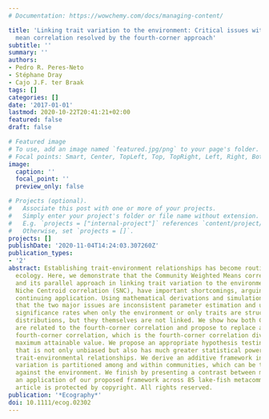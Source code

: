 ```yaml
---
# Documentation: https://wowchemy.com/docs/managing-content/

title: 'Linking trait variation to the environment: Critical issues with community-weighted
  mean correlation resolved by the fourth-corner approach'
subtitle: ''
summary: ''
authors:
- Pedro R. Peres-Neto
- Stéphane Dray
- Cajo J.F. ter Braak
tags: []
categories: []
date: '2017-01-01'
lastmod: 2020-10-22T20:41:21+02:00
featured: false
draft: false

# Featured image
# To use, add an image named `featured.jpg/png` to your page's folder.
# Focal points: Smart, Center, TopLeft, Top, TopRight, Left, Right, BottomLeft, Bottom, BottomRight.
image:
  caption: ''
  focal_point: ''
  preview_only: false

# Projects (optional).
#   Associate this post with one or more of your projects.
#   Simply enter your project's folder or file name without extension.
#   E.g. `projects = ["internal-project"]` references `content/project/deep-learning/index.md`.
#   Otherwise, set `projects = []`.
projects: []
publishDate: '2020-11-04T14:24:03.307260Z'
publication_types:
- '2'
abstract: Establishing trait-environment relationships has become routine in community
  ecology. Here, we demonstrate that the Community Weighted Means correlation (CWM)
  and its parallel approach in linking trait variation to the environment, the Species
  Niche Centroid correlation (SNC), have important shortcomings, arguing against their
  continuing application. Using mathematical derivations and simulations, we show
  that the two major issues are inconsistent parameter estimation and unacceptable
  significance rates when only the environment or only traits are structuring species
  distributions, but they themselves are not linked. We show how both CWM and SNC
  are related to the fourth-corner correlation and propose to replace all by the Chessel
  fourth-corner correlation, which is the fourth-corner correlation divided by its
  maximum attainable value. We propose an appropriate hypothesis testing procedure
  that is not only unbiased but also has much greater statistical power in detecting
  trait-environmental relationships. We derive an additive framework in which trait
  variation is partitioned among and within communities, which can be then modeled
  against the environment. We finish by presenting a contrast between methods and
  an application of our proposed framework across 85 lake-fish metacommunities.This
  article is protected by copyright. All rights reserved.
publication: '*Ecography*'
doi: 10.1111/ecog.02302
---
```

